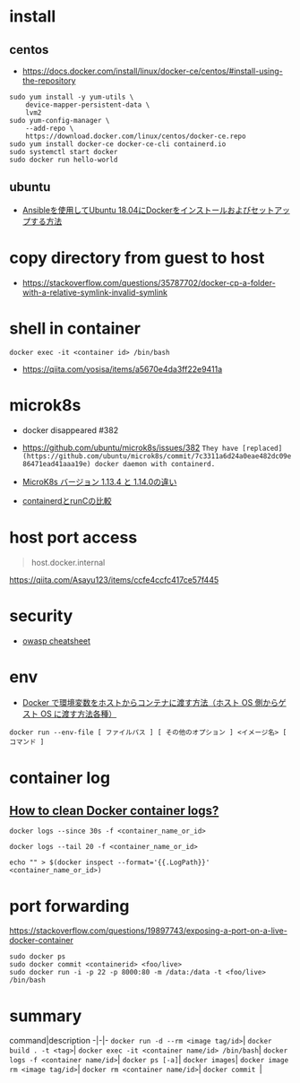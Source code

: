 
# install
## centos
- https://docs.docker.com/install/linux/docker-ce/centos/#install-using-the-repository

```
sudo yum install -y yum-utils \
    device-mapper-persistent-data \
    lvm2
sudo yum-config-manager \
    --add-repo \
    https://download.docker.com/linux/centos/docker-ce.repo
sudo yum install docker-ce docker-ce-cli containerd.io
sudo systemctl start docker
sudo docker run hello-world
```
## ubuntu
- [Ansibleを使用してUbuntu 18.04にDockerをインストールおよびセットアップする方法](https://www.codeflow.site/ja/article/how-to-use-ansible-to-install-and-set-up-docker-on-ubuntu-18-04)
# copy directory from guest to host
- https://stackoverflow.com/questions/35787702/docker-cp-a-folder-with-a-relative-symlink-invalid-symlink


# shell in container
`docker exec -it <container id> /bin/bash`
- https://qiita.com/yosisa/items/a5670e4da3ff22e9411a

# microk8s

- docker disappeared #382
- https://github.com/ubuntu/microk8s/issues/382
`They have [replaced](https://github.com/ubuntu/microk8s/commit/7c3311a6d24a0eae482dc09e86471ead41aaa19e) docker daemon with containerd. `

- [MicroK8s バージョン 1.13.4 と 1.14.0の違い](https://qiita.com/ynott/items/490946a4622d96dda9cb)

- [containerdとrunCの比較](https://www.it-swarm-ja.tech/ja/docker/containerd%E3%81%A8runc%E3%81%AE%E6%AF%94%E8%BC%83/830485645/)

# host port access
> host.docker.internal

https://qiita.com/Asayu123/items/ccfe4ccfc417ce57f445

# security
- [owasp cheatsheet](https://cheatsheetseries.owasp.org/cheatsheets/Docker_Security_Cheat_Sheet.html#docker-security-cheat-sheet)


# env
- [Docker で環境変数をホストからコンテナに渡す方法（ホスト OS 側からゲスト OS に渡す方法各種）](https://qiita.com/KEINOS/items/518610bc2fdf5999acf2)

```
docker run --env-file [ ファイルパス ] [ その他のオプション ] <イメージ名> [ コマンド ]
```

# container log
## [How to clean Docker container logs?](https://stackoverflow.com/questions/41091634/how-to-clean-docker-container-logs)
```
docker logs --since 30s -f <container_name_or_id>
```
```
docker logs --tail 20 -f <container_name_or_id>
```
```
echo "" > $(docker inspect --format='{{.LogPath}}' <container_name_or_id>)
```

# port forwarding
https://stackoverflow.com/questions/19897743/exposing-a-port-on-a-live-docker-container
```
sudo docker ps 
sudo docker commit <containerid> <foo/live>
sudo docker run -i -p 22 -p 8000:80 -m /data:/data -t <foo/live> /bin/bash
```

# summary
command|description
-|-|-
`docker run -d --rm <image tag/id>`|
`docker build . -t <tag>`|
`docker exec -it <container name/id> /bin/bash`|
`docker logs -f <container name/id>`|
`docker ps [-a]`|
`docker images`|
`docker image rm <image tag/id>`|
`docker rm <container name/id>`|
`docker commit `|
<!--stackedit_data:
eyJoaXN0b3J5IjpbLTEwNjQxMDQ2ODEsMTY1Nzk2NjEyNSwtMz
MxNTA1OTA3LDkzOTIyOTIxMCwtODMyNTk0ODUsMTYzNDc0NjM2
LC03Mzc3MzkxNDBdfQ==
-->